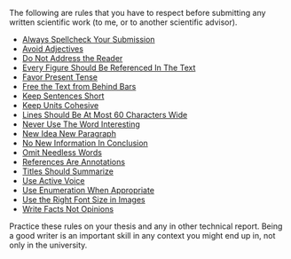 The following are rules that you have to respect before submitting any written scientific work (to me, or to another scientific advisor). 

* [Always Spellcheck Your Submission](./Always_Spellcheck_Your_Submission.md)
* [Avoid Adjectives](./Avoid_Adjectives.md)
* [Do Not Address the Reader](./Do_Not_Address_the_Reader.md)
* [Every Figure Should Be Referenced In The Text](./Every_Figure_Should_Be_Referenced_In_The_Text.md)
* [Favor Present Tense](./Favor_Present_Tense.md)
* [Free the Text from Behind Bars](./Free_the_Text_from_Behind_Bars.md)
* [Keep Sentences Short](./Keep_Sentences_Short.md)
* [Keep Units Cohesive](./Keep_Units_Cohesive.md)
* [Lines Should Be At Most 60 Characters Wide](./Lines_Should_Be_At_Most_60_Characters_Wide.md)
* [Never Use The Word Interesting](./Never_Use_The_Word_Interesting.md)
* [New Idea New Paragraph](./New_Idea_New_Paragraph.md)
* [No New Information In Conclusion](./No_New_Information_In_Conclusion.md)
* [Omit Needless Words](./Omit_Needless_Words.md)
* [References Are Annotations](./References_Are_Annotations.md)
* [Titles Should Summarize](./Titles_Should_Summarize.md)
* [Use Active Voice](./Use_Active_Voice.md)
* [Use Enumeration When Appropriate](./Use_Enumeration_When_Appropriate.md)
* [Use the Right Font Size in Images](./Use_the_Right_Font_Size_in_Images.md)
* [Write Facts Not Opinions](./Write_Facts_Not_Opinions.md)

Practice these rules on your thesis and any in other technical report. Being a good writer is an important skill in any context you might end up in, not only in the university. 

